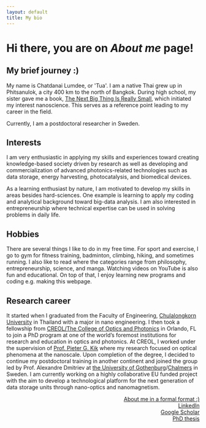 ```yaml
---
layout: default
title: My bio
---
```


<!-- because of the auto-margin element in css for wrapper, this page shifts a bit compare to others  -->
# Hi there, you are on _About me_ page!

## My brief journey :)
<!-- <img src="HalfMara.jpg" style="float:right;width:140px;" hspace="10"> -->
My name is Chatdanai Lumdee, or 'Tua'. I am a native Thai grew up in Phitsanulok, a city 400 km to the north of Bangkok. During high school, my sister gave me a book, [The Next Big Thing Is Really Small](https://www.amazon.com/Next-Thing-Really-Small-Nanotechnology/dp/1400046890), which initiated my interest nanoscience. This serves as a reference point leading to my career in the field.

Currently, I am a postdoctoral researcher in Sweden.

## Interests
I am very enthusiastic in applying my skills and experiences toward creating knowledge-based society driven by research as well as developing and commercialization of advanced photonics-related technologies such as data storage, energy harvesting, photocatalysis, and biomedical devices.

As a learning enthusiast by nature, I am motivated to develop my skills in areas besides hard-sciences. One example is learning to apply my coding and analytical background toward big-data analysis. I am also interested in entrepreneurship where technical expertise can be used in solving problems in daily life.

## Hobbies
There are several things I like to do in my free time. For sport and exercise, I go to gym for fitness training, badminton, climbing, hiking, and sometimes running. I also like to read where the categories range from philosophy, entrepreneurship, science, and manga. Watching videos on YouTube is also fun and educational. On top of that, I enjoy learning new programs and coding e.g. making this webpage.

## Research career
It started when I graduated from the Faculty of Engineering, [Chulalongkorn University](http://www.chula.ac.th/en/) in Thailand with a major in nano engineering. I then took a fellowship from [CREOL/The College of Optics and Photonics](http://www.creol.ucf.edu/) in Orlando, FL to join a PhD program at one of the world’s foremost institutions for research and education in optics and photonics. At CREOL, I worked under the supervision of [Prof. Pieter G. Kik](http://kik.creol.ucf.edu/) where my research focused on optical phenomena at the nanoscale. Upon completion of the degree, I decided to continue my postdoctoral training in another continent and joined the group led by Prof. Alexandre Dmitriev at [the University of Gothenburg](http://www.gu.se/english)/[Chalmers](http://www.chalmers.se/en/Pages/default.aspx) in Sweden. I am currently working on a highly collaborative EU funded project with the aim to develop a technological platform for the next generation of data storage units through nano-optics and nanomagnetism.

<div align="right">
    <a href="C Lumdee, CV.pdf">About me in a formal format :)</a><br>
    <a href="https://www.linkedin.com/in/chatdanai-lumdee">LinkedIn</a><br>
    <a href="https://scholar.google.se/citations?user=TmGkgT4AAAAJ&hl=en">Google Scholar</a><br>
    <a href="Thesis_Nanoscale Control of Gap-plasmon Enhanced Optical Processes.pdf">PhD thesis</a><br>
</div>
